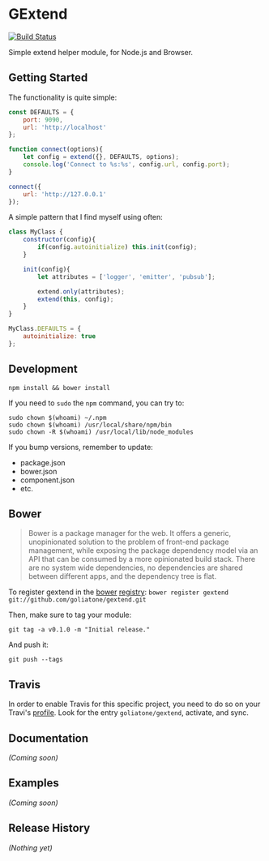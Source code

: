 # GExtend

[![Build Status](https://secure.travis-ci.org/goliatone/gextend.png)](http://travis-ci.org/goliatone/gextend)

Simple extend helper module, for Node.js and Browser.

## Getting Started

The functionality is quite simple:

```js
const DEFAULTS = {
    port: 9090,
    url: 'http://localhost'
};

function connect(options){
    let config = extend({}, DEFAULTS, options);
    console.log('Connect to %s:%s', config.url, config.port);
}

connect({
    url: 'http://127.0.0.1'
});
```

A simple pattern that I find myself using often:


```js
class MyClass {
    constructor(config){
        if(config.autoinitialize) this.init(config);
    }

    init(config){
        let attributes = ['logger', 'emitter', 'pubsub'];

        extend.only(attributes);
        extend(this, config);
    }
}

MyClass.DEFAULTS = {
    autoinitialize: true
};
```

## Development
`npm install && bower install`

If you need to `sudo` the `npm` command, you can try to:

```terminal
sudo chown $(whoami) ~/.npm
sudo chown $(whoami) /usr/local/share/npm/bin
sudo chown -R $(whoami) /usr/local/lib/node_modules
```

If you bump versions, remember to update:
- package.json
- bower.json
- component.json
- etc.


## Bower
>Bower is a package manager for the web. It offers a generic, unopinionated solution to the problem of front-end package management, while exposing the package dependency model via an API that can be consumed by a more opinionated build stack. There are no system wide dependencies, no dependencies are shared between different apps, and the dependency tree is flat.

To register gextend in the [bower](http://bower.io/) [registry](http://sindresorhus.com/bower-components/):
`bower register gextend git://github.com/goliatone/gextend.git`

Then, make sure to tag your module:

`git tag -a v0.1.0 -m "Initial release."`

And push it:

`git push --tags`


## Travis
In order to enable Travis for this specific project, you need to do so on your Travi's [profile](https://travis-ci.org/profile). Look for the entry `goliatone/gextend`, activate, and sync.


## Documentation
_(Coming soon)_

## Examples
_(Coming soon)_

## Release History
_(Nothing yet)_
